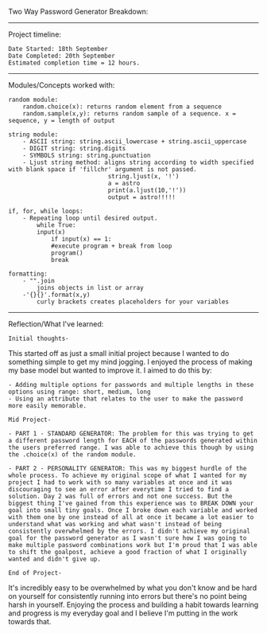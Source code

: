 Two Way Password Generator Breakdown:

___________________________________________________

Project timeline:

    Date Started: 18th September
    Date Completed: 20th September
    Estimated completion time = 12 hours.

__________________________________________________

Modules/Concepts worked with: 

    random module:
        random.choice(x): returns random element from a sequence
        random.sample(x,y): returns random sample of a sequence. x = sequence, y = length of output

    string module:
        - ASCII string: string.ascii_lowercase + string.ascii_uppercase
        - DIGIT string: string.digits
        - SYMBOLS string: string.punctuation
        - Ljust string method: aligns string according to width specified with blank space if 'fillchr' argument is not passed.
                                string.ljust(x, '!') 
                                a = astro
                                print(a.ljust(10,'!'))
                                output = astro!!!!!

    if, for, while loops:
        - Repeating loop until desired output.
            while True:
            input(x)
                if input(x) == 1:
                #execute program + break from loop
                program()
                break

    formatting:
        - "".join
            joins objects in list or array
        -'{}{}'.format(x,y)
            curly brackets creates placeholders for your variables

___________________________________________________

Reflection/What I've learned:

    Initial thoughts-
This started off as just a small initial project because I wanted to do something simple to get my mind jogging. I enjoyed the process of making my base model but wanted to improve it. I aimed to do this by:

    - Adding multiple options for passwords and multiple lengths in these options using range: short, medium, long
    - Using an attribute that relates to the user to make the password more easily memorable.

    Mid Project-

    - PART 1 - STANDARD GENERATOR: The problem for this was trying to get a different password length for EACH of the passwords generated within the users preferred range. I was able to achieve this though by using the .choice(x) of the random module.

    - PART 2 - PERSONALITY GENERATOR: This was my biggest hurdle of the whole process. To achieve my original scope of what I wanted for my project I had to work with so many variables at once and it was discouraging to see an error after everytime I tried to find a solution. Day 2 was full of errors and not one success. But the biggest thing I've gained from this experience was to BREAK DOWN your goal into small tiny goals. Once I broke down each variable and worked with them one by one instead of all at once it became a lot easier to understand what was working and what wasn't instead of being consistently overwhelmed by the errors. I didn't achieve my original goal for the password generator as I wasn't sure how I was going to make multiple password combinations work but I'm proud that I was able to shift the goalpost, achieve a good fraction of what I originally wanted and didn't give up. 

    End of Project-
It's incredibly easy to be overwhelmed by what you don't know and be hard on yourself for consistently running into errors but there's no point being harsh in yourself. Enjoying the process and building a habit towards learning and progress is my everyday goal and I believe I'm putting in the work towards that.
